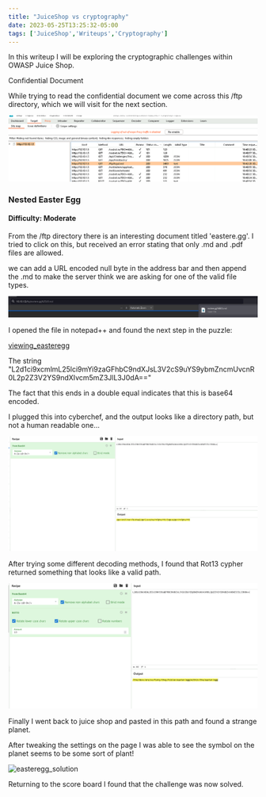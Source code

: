```yaml
---
title: "JuiceShop vs cryptography"
date: 2023-05-25T13:25:32-05:00
tags: ['JuiceShop','Writeups','Cryptography']
---
```



In this writeup I will be exploring the cryptographic challenges within OWASP Juice Shop.


Confidential Document

While trying to read the confidential document we come across this /ftp directory, which we will visit for the next section.

![finding_ftp](https://github.com/jjolley91/blog/blob/main/static/cryptography/finding_ftp.png?raw=true)



### Nested Easter Egg
#### Difficulty: Moderate

From the /ftp directory there is an interesting document titled 'eastere.gg'. I tried to click on this, but received an error stating that only .md and .pdf files are allowed.  

we can add a URL encoded null byte in the address bar and then append the .md to make the server think we are asking for one of the valid file types.


![downloading_easteregg](https://github.com/jjolley91/blog/blob/main/static/cryptography/downloading_easteregg.png?raw=true)


I opened the file in notepad++ and found the next step in the puzzle:


[viewing_easteregg](https://github.com/jjolley91/blog/blob/main/static/cryptography/viewing_easteregg.png?raw=true)


The string "L2d1ci9xcmlmL25lci9mYi9zaGFhbC9ndXJsL3V2cS9uYS9ybmZncmUvcnR0L2p2Z3V2YS9ndXIvcm5mZ3JlL3J0dA=="

The fact that this ends in a double equal indicates that this is base64 encoded.

I plugged this into cyberchef, and the output looks like a directory path, but not a human readable one...

![decrypt_stage_1](https://github.com/jjolley91/blog/blob/main/static/cryptography/decrypt_stage_1.png?raw=true)


After trying some different decoding methods, I found that Rot13 cypher returned something that looks like a valid path.

![decrypt_stage_2](https://github.com/jjolley91/blog/blob/main/static/cryptography/decrypt_stage_2.png?raw=true)


Finally I went back to juice shop and pasted in this path and found a strange planet. 

After tweaking the settings on the page I was able to see the symbol on the planet seems to be some sort of plant!

![easteregg_solution](https://github.com/jjolley91/blog/blob/main/static/cryptography/easteregg_solution.png?raw=true)

Returning to the score board I found that the challenge was now solved.




